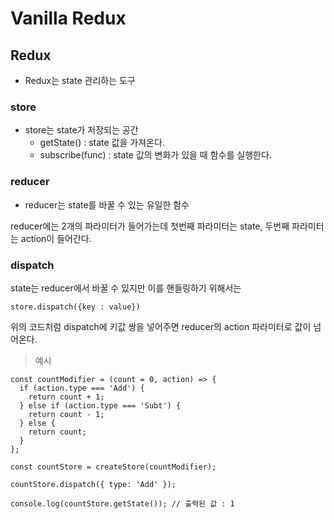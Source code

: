 # Vanilla Redux

## Redux

- Redux는 state 관리하는 도구

### store

- store는 state가 저장되는 공간
  - getState() : state 값을 가져온다.
  - subscribe(func) : state 값의 변화가 있을 때 함수를 실행한다.

### reducer

- reducer는 state를 바꿀 수 있는 유일한 함수

reducer에는 2개의 파라미터가 들어가는데 첫번째 파라미터는 state, 두번째 파라미터는 action이 들어간다.

### dispatch

state는 reducer에서 바꿀 수 있지만 이를 핸들링하기 위해서는

```
store.dispatch({key : value})
```

위의 코드처럼 dispatch에 키값 쌍을 넣어주면 reducer의 action 파라미터로 값이 넘어온다.

> 예시

```
const countModifier = (count = 0, action) => {
  if (action.type === 'Add') {
    return count + 1;
  } else if (action.type === 'Subt') {
    return count - 1;
  } else {
    return count;
  }
};

const countStore = createStore(countModifier);

countStore.dispatch({ type: 'Add' });

console.log(countStore.getState()); // 출력된 값 : 1
```
